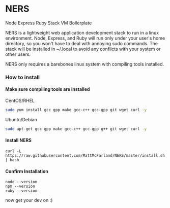 NERS
====

Node Express Ruby Stack VM Boilerplate


NERS is a lightweight web application development stack to run in a linux environment.  Node, Express, and Ruby will run only under your user's home directory, so you won't have to deal with annoying sudo commands.  The stack will be installed in ~/.local to avoid any conflicts with your system or other users.

NERS only requires a barebones linux system with compiling tools installed.

### How to install

#### Make sure compiling tools are installed 

CentOS/RHEL
```bash
sudo yum install gcc gpp make gcc-c++ gcc-gpp git wget curl -y
```

Ubuntu/Debian
```bash
sudo apt-get gcc gpp make gcc-c++ gcc-gpp g++ git wget curl -y
```

#### Install NERS
```
curl -L https://raw.githubusercontent.com/MattMcFarland/NERS/master/install.sh | bash
```

#### Confirm Installation

```
node --version
npm --version
ruby --version
```

now get your dev on :)
